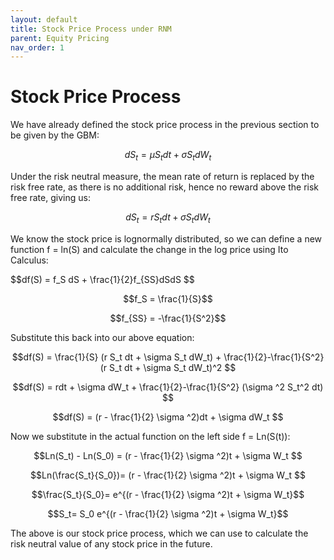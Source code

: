 ```yaml
---
layout: default
title: Stock Price Process under RNM
parent: Equity Pricing
nav_order: 1
---
```

# Stock Price Process
We have already defined the stock price process in the previous section to be given by the GBM:

$$dS_t = \mu S_t dt + \sigma S_t dW_t$$

Under the risk neutral measure, the mean rate of return is replaced by the risk free rate, as there is no additional risk, hence no reward above the risk free rate, giving us:

$$dS_t = r S_t dt + \sigma S_t dW_t$$

We know the stock price is lognormally distributed, so we can define a new function f = ln(S) and calculate the change in the log price using Ito Calculus:
<div class="code-example" markdown="1">
$$df(S) = f_S dS + \frac{1}{2}f_{SS}dSdS $$

$$f_S = \frac{1}{S}$$

$$f_{SS} = -\frac{1}{S^2}$$

Substitute this back into our above equation:

$$df(S) = \frac{1}{S} (r S_t dt + \sigma S_t dW_t) + \frac{1}{2}-\frac{1}{S^2} (r S_t dt + \sigma S_t dW_t)^2 $$

$$df(S) = rdt + \sigma dW_t + \frac{1}{2}-\frac{1}{S^2} (\sigma ^2 S_t^2 dt) $$

$$df(S) = (r - \frac{1}{2} \sigma ^2)dt + \sigma dW_t $$

Now we substitute in the actual function on the left side f = Ln(S(t)):

$$Ln(S_t) - Ln(S_0) = (r - \frac{1}{2} \sigma ^2)t + \sigma W_t  $$

$$Ln(\frac{S_t}{S_0})= (r - \frac{1}{2} \sigma ^2)t + \sigma W_t  $$

$$\frac{S_t}{S_0}= e^{(r - \frac{1}{2} \sigma ^2)t + \sigma W_t}$$

$$S_t= S_0 e^{(r - \frac{1}{2} \sigma ^2)t + \sigma W_t}$$
</div>

The above is our stock price process, which we can use to calculate the risk neutral value of any stock price in the future. 
